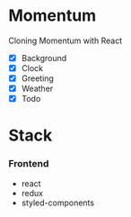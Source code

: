 # Momentum

Cloning Momentum with React

- [x] Background
- [x] Clock
- [x] Greeting
- [x] Weather
- [x] Todo

# Stack

### Frontend

- react
- redux
- styled-components